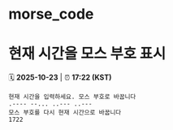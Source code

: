 # morse_code
# 현재 시간을 모스 부호 표시
<!-- MORSE_TIME_START -->
🗓️ **2025-10-23** | ⏰ **17:22 (KST)**

```
현재 시간을 입력하세요. 모스 부호로 바꿉니다
.---- --... ..--- ..---
모스 부호를 다시 현재 시간으로 바꿉니다
1722
```
<!-- MORSE_TIME_END -->
